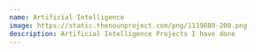 ```yaml
---
name: Artificial Intelligence
image: https://static.thenounproject.com/png/1119889-200.png
description: Artificial Intelligence Projects I have done
---
```


